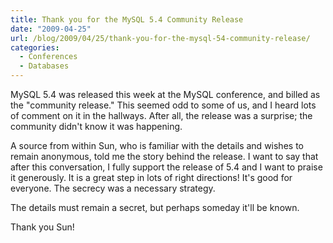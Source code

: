 ```yaml
---
title: Thank you for the MySQL 5.4 Community Release
date: "2009-04-25"
url: /blog/2009/04/25/thank-you-for-the-mysql-54-community-release/
categories:
  - Conferences
  - Databases
---
```

MySQL 5.4 was released this week at the MySQL conference, and billed as the "community release." This seemed odd to some of us, and I heard lots of comment on it in the hallways. After all, the release was a surprise; the community didn't know it was happening.

A source from within Sun, who is familiar with the details and wishes to remain anonymous, told me the story behind the release. I want to say that after this conversation, I fully support the release of 5.4 and I want to praise it generously. It is a great step in lots of right directions! It's good for everyone. The secrecy was a necessary strategy.

The details must remain a secret, but perhaps someday it'll be known.

Thank you Sun!


